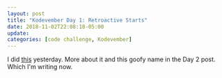 ```yaml
---
layout: post
title: "Kodevember Day 1: Retroactive Starts"
date: 2018-11-02T22:08:18-05:00
update: 
categories: [code challenge, Kodevember]
---
```

I did [this](https://github.com/kojoidrissa/kojoidrissa.github.io/commit/fbf6d0752bce8379c4669048cd6ec268e9dd9119) yesterday. More about it and this goofy name in the Day 2 post. Which I'm writing now.